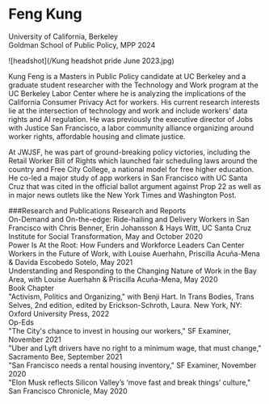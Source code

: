 # Feng Kung
University of California, Berkeley  
Goldman School of Public Policy, MPP 2024

![headshot](/Kung headshot pride June 2023.jpg)

Kung Feng is a Masters in Public Policy candidate at UC Berkeley and a graduate student researcher with the Technology and Work program at the UC Berkeley Labor Center where he is analyzing the implications of the California Consumer Privacy Act for workers. His current research interests lie at the intersection of technology and work and include workers' data rights and AI regulation. He was previously the executive director of Jobs with Justice San Francisco, a labor community alliance organizing around worker rights, affordable housing and climate justice. 

At JWJSF, he was part of ground-breaking policy victories, including the Retail Worker Bill of Rights which launched fair scheduling laws around the country and Free City College, a national model for free higher education. He co-led a major study of app workers in San Francisco with UC Santa Cruz that was cited in the official ballot argument against Prop 22 as well as in major news outlets like the New York Times and Washington Post. 

###Research and Publications
Research and Reports  
On-Demand and On-the-edge: Ride-hailing and Delivery Workers in San Francisco with Chris Benner, Erin Johansson & Hays Witt, UC Santa Cruz Institute for Social Transformation, May and October 2020  
Power Is At the Root: How Funders and Workforce Leaders Can Center Workers in the Future of Work, with Louise Auerhahn, Priscilla Acuña-Mena & Davida Escobedo Sotelo, May 2021  
Understanding and Responding to the Changing Nature of Work in the Bay Area, with Louise Auerhahn & Priscilla Acuña-Mena, May 2020  
Book Chapter  
"Activism, Politics and Organizing," with Benji Hart. In Trans Bodies, Trans Selves, 2nd edition, edited by Erickson-Schroth, Laura. New York, NY: Oxford University Press, 2022  
Op-Eds  
"The City's chance to invest in housing our workers," SF Examiner, November 2021  
"Uber and Lyft drivers have no right to a minimum wage, that must change," Sacramento Bee, September 2021  
"San Francisco needs a rental housing inventory," SF Examiner, November 2020  
"Elon Musk reflects Silicon Valley’s ‘move fast and break things’ culture," San Francisco Chronicle, May 2020  
